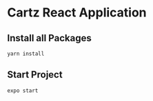 # Cartz React Application

## Install all Packages
` yarn install `


## Start Project
` expo start `
